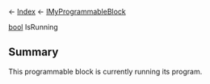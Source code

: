 ← [Index](Api-Index) ← [IMyProgrammableBlock](Sandbox.ModAPI.Ingame.IMyProgrammableBlock)

[bool](System.Boolean) IsRunning

## Summary

This programmable block is currently running its program.

